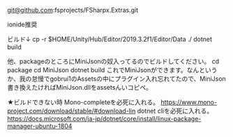 git@github.com:fsprojects/FSharpx.Extras.git

ionide推奨

ビルド↓
cp -r $HOME/Unity/Hub/Editor/2019.3.2f1/Editor/Data ./
dotnet build

他、packageのところにMiniJsonの奴入ってるのでビルドしてください。
cd package
cd MiniJson
dotnet build
これでMiniJsonができます。なんというか、我の怠慢でgobrui1のAssetsの中にプラグイン入れ忘れてたので、MiniJson書き換えたければMiniJson.dllをassetsんいコピペ。

★ビルドできない時
Mono-completeを必死に入れる。
https://www.mono-project.com/download/stable/#download-lin
dotnet cliを必死に入れる。
https://docs.microsoft.com/ja-jp/dotnet/core/install/linux-package-manager-ubuntu-1804
